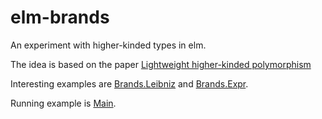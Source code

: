 # elm-brands

An experiment with higher-kinded types in elm.

The idea is based on the paper [Lightweight higher-kinded polymorphism][lhkp]

Interesting examples are [Brands.Leibniz][] and [Brands.Expr][].

Running example is [Main][].

[Brands.Leibniz]: src/Brands/Leibniz.elm
[Brands.Expr]: src/Brands/Expr.elm
[Main]: src/Main.elm
[lhkp]: https://www.cl.cam.ac.uk/~jdy22/papers/lightweight-higher-kinded-polymorphism.pdf
